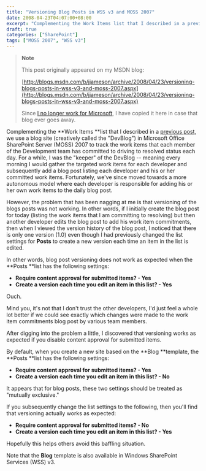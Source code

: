 ```yaml
---
title: "Versioning Blog Posts in WSS v3 and MOSS 2007"
date: 2008-04-23T04:07:00+08:00
excerpt: "Complementing the Work Items list that I described in a previous post , we use a blog site (creatively called the \"DevBlog\") in Microsoft Office SharePoint Server (MOSS) 2007 to track the work items that each member of the Development team has committed..."
draft: true
categories: ["SharePoint"]
tags: ["MOSS 2007", "WSS v3"]
---
```


> **Note**
> 
> This post originally appeared on my MSDN blog:  
>   
> 
> [http://blogs.msdn.com/b/jjameson/archive/2008/04/23/versioning-blogs-posts-in-wss-v3-and-moss-2007.aspx](http://blogs.msdn.com/b/jjameson/archive/2008/04/23/versioning-blogs-posts-in-wss-v3-and-moss-2007.aspx)
> 
> Since [I no longer work for Microsoft](/blog/jjameson/2011/09/02/last-day-with-microsoft), I have copied it here in case that blog ever goes away.


Complementing the **Work Items **list that I described in a [previous post](/blog/jjameson/2008/04/07/tfs-lite-for-wss-v3), we use a blog site (creatively called the "DevBlog") in Microsoft Office SharePoint Server (MOSS) 2007 to track the work items that each member of the Development team has committed to driving to resolved status each day. For a while, I was the "keeper" of the DevBlog -- meaning every morning I would gather the targeted work items for each developer and subsequently add a blog post listing each developer and his or her committed work items. Fortunately, we've since moved towards a more autonomous model where each developer is responsible for adding his or her own work items to the daily blog post.

However, the problem that has been nagging at me is that versioning of the blogs posts was not working. In other words, if I initially create the blog post for today (listing the work items that I am committing to resolving) but then another developer edits the blog post to add his work item commitments, then when I viewed the version history of the blog post, I noticed that there is only one version (1.0) even though I had previously changed the list settings for **Posts** to create a new version each time an item in the list is edited.

In other words, blog post versioning does not work as expected when the **Posts **list has the following settings:

- **Require content approval for submitted items? - Yes**
- **Create a version each time you edit an item in this list? - Yes**


Ouch.

Mind you, it's not that I don't trust the other developers, I'd just feel a whole lot better if we could see exactly which changes were made to the work item commitments blog post by various team members.

After digging into the problem a little, I discovered that versioning works as expected if you disable content approval for submitted items.

By default, when you create a new site based on the **Blog **template, the **Posts **list has the following settings:

- **Require content approval for submitted items? - Yes**
- **Create a version each time you edit an item in this list? - No**


It appears that for blog posts, these two settings should be treated as "mutually exclusive."

If you subsequently change the list settings to the following, then you'll find that versioning actually works as expected:

- **Require content approval for submitted items? - No**
- **Create a version each time you edit an item in this list? - Yes**


Hopefully this helps others avoid this baffling situation.

Note that the **Blog** template is also available in Windows SharePoint Services (WSS) v3.


